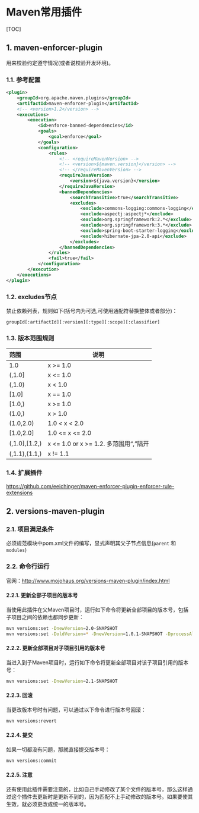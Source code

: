 # Maven常用插件

[TOC]

## 1. maven-enforcer-plugin

用来校验约定遵守情况(或者说校验开发环境)。

### 1.1. 参考配置

```xml
<plugin>
    <groupId>org.apache.maven.plugins</groupId>
    <artifactId>maven-enforcer-plugin</artifactId>
    <!-- <version>1.2</version> -->
    <executions>
        <execution>
            <id>enforce-banned-dependencies</id>
            <goals>
                <goal>enforce</goal>
            </goals>
            <configuration>
                <rules>
                    <!-- <requireMavenVersion> -->
                    <!-- <version>${maven.version}</version> -->
                    <!-- </requireMavenVersion> -->
                    <requireJavaVersion>
                        <version>${java.version}</version>
                    </requireJavaVersion>
                    <bannedDependencies>
                        <searchTransitive>true</searchTransitive>
                        <excludes>
                            <exclude>commons-logging:commons-logging</exclude>
                            <exclude>aspectj:aspectj*</exclude>
                            <exclude>org.springframework:2.*</exclude>
                            <exclude>org.springframework:3.*</exclude>
                            <exclude>spring-boot-starter-logging</exclude>
                            <exclude>hibernate-jpa-2.0-api</exclude>
                        </excludes>
                    </bannedDependencies>
                </rules>
                <fail>true</fail>
            </configuration>
        </execution>
    </executions>
</plugin>
```

### 1.2. excludes节点

禁止依赖列表，规则如下(括号内为可选,可使用通配符替换整体或者部分)：

```text
groupId[:artifactId][:version][:type][:scope][:classifier]
```

### 1.3. 版本范围规则

|     范围      |                 说明                  |
| :------------ | ------------------------------------- |
| 1.0           | x >= 1.0                              |
| (,1.0]        | x <= 1.0                              |
| (,1.0)        | x < 1.0                               |
| [1.0]         | x == 1.0                              |
| [1.0,)        | x >= 1.0                              |
| (1.0,)        | x > 1.0                               |
| (1.0,2.0)     | 1.0 < x < 2.0                         |
| [1.0,2.0]     | 1.0 <= x <= 2.0                       |
| (,1.0],[1.2,) | x <= 1.0 or x >= 1.2. 多范围用“,”隔开 |
| (,1.1),(1.1,) | x != 1.1                              |

### 1.4. 扩展插件

https://github.com/eeichinger/maven-enforcer-plugin-enforcer-rule-extensions

## 2. versions-maven-plugin

### 2.1. 项目满足条件

必须规范模块中pom.xml文件的编写，显式声明其父子节点信息(```parent``` 和 ```modules```)

### 2.2. 命令行运行

官网：http://www.mojohaus.org/versions-maven-plugin/index.html

#### 2.2.1. 更新全部子项目的版本号

当使用此插件在父Maven项目时，运行如下命令将更新全部项目的版本号，包括子项目之间的依赖也都同步更新：

```sh
mvn versions:set -DnewVersion=2.0-SNAPSHOT
mvn versions:set -DoldVersion=* -DnewVersion=1.0.1-SNAPSHOT -DprocessAllModules=true -DallowSnapshots=true
```

#### 2.2.2. 更新全部项目对子项目引用的版本号

当进入到子Maven项目时，运行如下命令将更新全部项目对该子项目引用的版本号：

```sh
mvn versions:set -DnewVersion=2.1-SNAPSHOT
```

#### 2.2.3. 回滚

当更改版本号时有问题，可以通过以下命令进行版本号回滚：

```sh
mvn versions:revert
```

#### 2.2.4. 提交

如果一切都没有问题，那就直接提交版本号：

```sh
mvn versions:commit
```

#### 2.2.5. 注意

还有使用此插件需要注意的，比如自己手动修改了某个文件的版本号，那么这样通过这个插件去更新时是更新不到的，因为匹配不上手动修改的版本号。如果要使其生效，就必须更改成统一的版本号。
